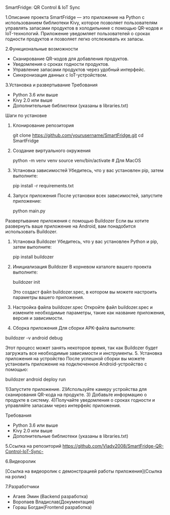SmartFridge: QR Control & IoT Sync

1.Описание проекта
SmartFridge — это приложение на Python с использованием библиотеки Kivy, которое позволяет пользователям управлять запасами продуктов в холодильнике с помощью QR-кодов и IoT-технологий. Приложение уведомляет пользователей о сроках годности продуктов и позволяет легко отслеживать их запасы.

2.Функциональные возможности
- Сканирование QR-кодов для добавления продуктов.
- Уведомления о сроках годности продуктов.
- Управление запасами продуктов через удобный интерфейс.
- Синхронизация данных с IoT-устройством.

3.Установка и развертывание
 Требования
- Python 3.6 или выше
- Kivy 2.0 или выше
- Дополнительные библиотеки (указаны в libraries.txt)

Шаги по установке

1. Клонирование репозитория

   git clone https://github.com/yourusername/SmartFridge.git
   cd SmartFridge

2. Создание виртуального окружения

   python -m venv venv
   source venv/bin/activate  # Для MacOS
   
3. Установка зависимостей
   Убедитесь, что у вас установлен pip, затем выполните:

   pip install -r requirements.txt
   
4. Запуск приложения
   После установки всех зависимостей, запустите приложение:
   
   python main.py

Развертывание приложения с помощью Buildozer
Если вы хотите развернуть ваше приложение на Android, вам понадобится использовать Buildozer.
1. Установка Buildozer
   Убедитесь, что у вас установлен Python и pip, затем выполните:

   pip install buildozer
   
2. Инициализация Buildozer
   В корневом каталоге вашего проекта выполните:

   buildozer init
   
   Это создаст файл buildozer.spec, в котором вы можете настроить параметры вашего приложения.
3. Настройка файла buildozer.spec
   Откройте файл buildozer.spec и измените необходимые параметры, такие как название приложения, версия и зависимости.
4. Сборка приложения
Для сборки APK-файла выполните:

buildozer -v android debug

  Этот процесс может занять некоторое время, так как Buildozer будет загружать все необходимые зависимости и инструменты.
5. Установка приложения на устройство
   После успешной сборки вы можете установить приложение на подключенное Android-устройство с помощью:
   
   buildozer android deploy run
   

1)Запустите приложение.
2)Используйте камеру устройства для сканирования QR-кода на продукте.
3) Добавьте информацию о продукте в систему.
4)Получайте уведомления о сроках годности и управляйте запасами через интерфейс приложения.

Требования
- Python 3.6 или выше
- Kivy 2.0 или выше
- Дополнительные библиотеки (указаны в libraries.txt)

5.Ссылка на репозиторий
https://github.com/Vladv2008/SmartFridge-QR-Control-IoT-Sync-  

6.Видеоролик

[Ссылка на видеоролик с демонстрацией работы приложения](Ссылка на ролик)

7.Разработчики
- Агаев Эмин (Backend разработка)
- Воропаев Владислав(Документация)
- Гораш Богдан(Frontend разработка)

